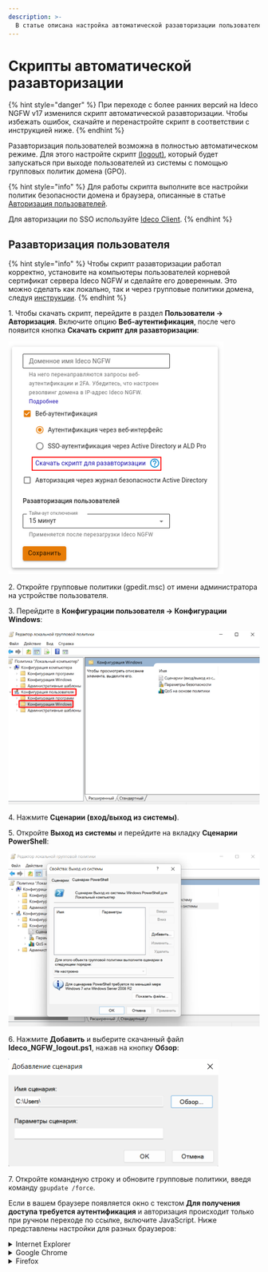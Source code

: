 ```yaml
---
description: >-
  В статье описана настройка автоматической разавторизации пользователей.
---
```


# Скрипты автоматической разавторизации

{% hint style="danger" %}
При переходе с более ранних версий на Ideco NGFW v17 изменился скрипт автоматической разавторизации. Чтобы избежать ошибок, скачайте и перенастройте скрипт в соответствии с инструкцией ниже.
{% endhint %}

Разавторизация пользователей возможна в полностью автоматическом режиме.  Для этого настройте скрипт [(logout)](https://docs.microsoft.com/en-us/previous-versions/windows/it-pro/windows-server-2008-R2-and-2008/cc753583(v=ws.11)?redirectedfrom=MSDN), который будет запускаться при выходе пользователей из системы с помощью групповых политик домена (GPO).

{% hint style="info" %}
Для работы скрипта выполните все настройки политик безопасности домена и браузера, описанные в статье [Авторизация пользователей](active-directory-user-authorization.md).

Для авторизации по SSO используйте [Ideco Client](/settings/users/ideco-client/README.md).
{% endhint %}

## Разавторизация пользователя

{% hint style="info" %}
Чтобы скрипт разавторизации работал корректно, установите на компьютеры пользователей корневой сертификат сервера Ideco NGFW и сделайте его доверенным. Это можно сделать как локально, так и через групповые политики домена, следуя [инструкции](/settings/access-rules/content-filter/filtering-https-traffic.md#dobavlenie-sertifikata-cherez-politiki-domena-microsoft-active-directory).
{% endhint %}

1\. Чтобы скачать скрипт, перейдите в раздел **Пользователи -> Авторизация**. Включите опцию **Веб-аутентификация**, после чего появится кнопка **Скачать скрипт для разавторизации**:

![](/.gitbook/assets/authorization8.png)

2\. Откройте групповые политики (gpedit.msc) от имени администратора на устройстве пользователя.

3\. Перейдите в **Конфигурации пользователя -> Конфигурации Windows**:

![](/.gitbook/assets/auto-de-authorization-script2.png)

4\. Нажмите **Сценарии (вход/выход из системы)**.

5\. Откройте **Выход из системы** и перейдите на вкладку **Сценарии PowerShell**:

![](/.gitbook/assets/auto-de-authorization-script3.png)

6\. Нажмите **Добавить** и выберите скачанный файл **Ideco_NGFW_logout.ps1**, нажав на кнопку **Обзор**:

![](/.gitbook/assets/auto-de-authorization-script4.png)

7\. Откройте командную строку и обновите групповые политики, введя команду `gpupdate /force`. 

Если в вашем браузере появляется окно с текстом **Для получения доступа требуется аутентификация** и авторизация происходит только при ручном переходе по ссылке, включите JavaScript. Ниже представлены настройки для разных браузеров:

<details>

<summary> Internet Explorer </summary>

1\. В правом верхнем углу браузера нажмите на кнопку **Сервис** в виде шестерни или комбинацию клавиш Alt+X. В выпадающем меню выберите **Свойства браузера**:

![](/.gitbook/assets/internet-explorer1.png)

2\. В появившемся окне перейдите на вкладку **Безопасность**. Затем нажмите на кнопку **Другой**: 

![](/.gitbook/assets/internet-explorer2.png)

3\. В окне **Параметры** переключите параметр **Активные сценарии** в значение **Включить**:

![](/.gitbook/assets/auto-de-authorization-script5.png)
</details>

<details>

<summary> Google Chrome </summary>

1\. В правом верхнем углу браузера нажмите на кнопку с тремя точками и выберите **Настройки** в выпадающем меню:

![](/.gitbook/assets/google-chrome1.png)

2\. В появившемся окне перейдите в раздел **Конфиденциальность и безопасность** и выберите **Настройки сайта**:

![](/.gitbook/assets/google-chrome2.png)

3\. В настройках **JavaScript** разрешите сайтам использовать JavaScript:

![](/.gitbook/assets/google-chrome3.png)
</details>

<details>

<summary> Firefox </summary>

1\. В адресной строке браузера введите about:config и нажмите **Enter**. Если появится предупреждающее сообщение, нажмите **Принять риск и продолжить**:

![](/.gitbook/assets/firefox1.png)

2\. В поле поиска введите javascript.enabled и переключите настройку параметра, чтобы изменить значение с false на true:

![](/.gitbook/assets/firefox2.png)

3\. Обновите страницу в браузере.
</details>